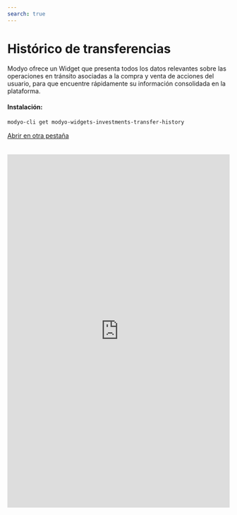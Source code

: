 ```yaml
---
search: true
---
```


# Histórico de transferencias

Modyo ofrece un Widget que presenta todos los datos relevantes sobre las operaciones en tránsito asociadas a la compra y venta de acciones del usuario, para que encuentre rápidamente su información consolidada en la plataforma.

#### Instalación:

```bash
modyo-cli get modyo-widgets-investments-transfer-history
```

[Abrir en otra pestaña](https://widgets-es.modyo.com/inversiones/historico-de-transferencias)

<iframe id="widgetFrame" src="https://widgets-es.modyo.com/inversiones/historico-de-transferencias" width="100%"  frameBorder="0"  style="min-height:800px;overflow:auto;margin-top:20px;"/>

| Funcionalidad           | Descripción                                                                                                                           |
|-------------------------|---------------------------------------------------------------------------------------------------------------------------------------|
| Operaciones en Tránsito | Muestra el listado con las operaciones en tránsito asociadas a la compra/venta de acciones. Permite cancelar operaciones en tránsito. |
| Cancelar Operación      | Despliega información de la operación específica a cancelar, para que el cliente confirme la opción.                                  |

<script>

  export default {
    mounted() {

      function setIframeHeightCO(id, ht) {
          var ifrm = document.getElementById(id);
          if(ifrm) {
            ifrm.style.height = ht + 4 + "px";
          }
      }
      // iframed document sends its height using postMessage
      function handleDocHeightMsg(e) {
          // check origin
          if ( e.origin === 'https://widgets-es.modyo.com' ) {
              // parse data
              var data = JSON.parse( e.data );

              console.log('data:', data)
              // check data object
              if ( data['docHeight'] ) {
                  setIframeHeightCO( 'widgetFrame', data['docHeight'] );
              } else {
                  setIframeHeightCO( 'widgetFrame', 700 );
              }
          }
      }

      // assign message handler
      if ( window.addEventListener ) {
          window.addEventListener('message', handleDocHeightMsg, false);
      }
    }
  }

</script>

